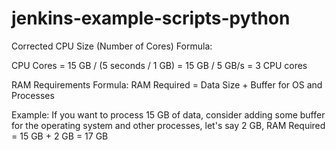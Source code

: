 # jenkins-example-scripts-python


Corrected CPU Size (Number of Cores) Formula:

CPU Cores = 15 GB / (5 seconds / 1 GB) = 15 GB / 5 GB/s = 3 CPU cores

RAM Requirements Formula:
RAM Required = Data Size + Buffer for OS and Processes

Example: If you want to process 15 GB of data, consider adding some buffer for the operating system and other processes, let's say 2 GB,
RAM Required = 15 GB + 2 GB = 17 GB
